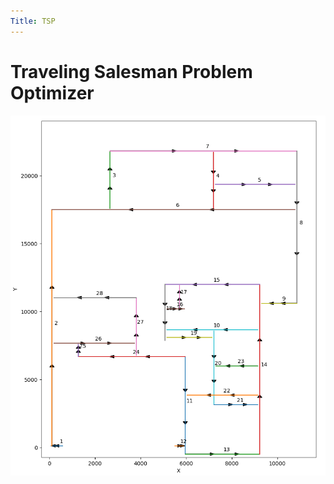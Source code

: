```yaml
---
Title: TSP
---
```


# Traveling Salesman Problem Optimizer

![Optimized TSP Route](/images/TSP_graph.png)